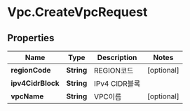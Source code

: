 # Vpc.CreateVpcRequest

## Properties
Name | Type | Description | Notes
------------ | ------------- | ------------- | -------------
**regionCode** | **String** | REGION코드 | [optional] 
**ipv4CidrBlock** | **String** | IPv4 CIDR블록 | 
**vpcName** | **String** | VPC이름 | [optional] 


